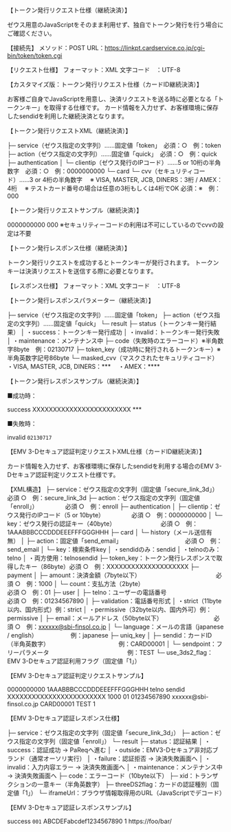 【トークン発行リクエスト仕様（継続決済）】

ゼウス用意のJavaScriptをそのまま利用せず、独自でトークン発行を行う場合にご確認ください。

【接続先】
メソッド：POST
URL：https://linkpt.cardservice.co.jp/cgi-bin/token/token.cgi

【リクエスト仕様】
フォーマット：XML
文字コード　：UTF-8

【カスタマイズ版：トークン発行リクエスト仕様（カードID継続決済）】

お客様ご自身でJavaScriptを用意し、決済リクエストを送る時に必要となる「トークンキー」を取得する仕様です。
カード情報を入力せず、お客様環境に保存したsendidを利用した継続決済となります。

【トークン発行リクエストXML（継続決済）】

<request>
├─ service（ゼウス指定の文字列）……固定値「token」　必須：○　例：token
├─ action（ゼウス指定の文字列）……固定値「quick」　必須：○　例：quick
├─ authentication
│   └─ clientip（ゼウス発行のIPコード）……5 or 10桁の半角数字　必須：○　例：0000000000
└─ card
    └─ cvv（セキュリティコード）……3 or 4桁の半角数字　
        ※ VISA, MASTER, JCB, DINERS：3桁 / AMEX：4桁　
        ※ テストカード番号の場合は任意の3桁もしくは4桁でOK
        必須：※　例：000

【トークン発行リクエストサンプル（継続決済）】

<?xml version="1.0" encoding="utf-8"?>
<request service="token" action="quick">
    <authentication>
        <clientip>0000000000</clientip>
    </authentication>
    <card>
        <cvv>000</cvv>
    </card>
</request>
※セキュリティーコードの利用は不可にしているのでcvvの設定は不要

【トークン発行レスポンス仕様（継続決済）】

トークン発行リクエストを成功するとトークンキーが発行されます。
トークンキーは決済リクエストを送信する際に必要となります。

【レスポンス仕様】
フォーマット：XML
文字コード　：UTF-8

【トークン発行レスポンスパラメーター（継続決済）】

<response>
├─ service（ゼウス指定の文字列）……固定値「token」
├─ action（ゼウス指定の文字列）……固定値「quick」
└─ result
    ├─ status（トークンキー発行結果）
    │    ・success：トークンキー発行成功
    │    ・invalid：トークンキー発行失敗
    │    ・maintenance：メンテナンス中
    ├─ code（失敗時のエラーコード）※半角数字8byte　例：02130717
    ├─ token_key（成功時に発行されるトークンキー）※半角英数字記号86byte
    └─ masked_cvv（マスクされたセキュリティコード）
         ・VISA, MASTER, JCB, DINERS：***　
         ・AMEX：****

【トークン発行レスポンスサンプル（継続決済）】

■成功時：
<?xml version="1.0" encoding="utf-8"?>
<response service="token" action="quick">
    <result>
        <status>success</status>
        <token_key>XXXXXXXXXXXXXXXXXXXXXXXX</token_key>
        <masked_cvv>***</masked_cvv>
    </result>
</response>

■失敗時：
<?xml version="1.0" encoding="utf-8"?>
<response service="token" action="quick">
    <result>
        <status>invalid</status>
        <code>02130717</code>
    </result>
</response>

【EMV 3-Dセキュア認証判定リクエストXML仕様（カードID継続決済）】

カード情報を入力せず、お客様環境に保存したsendidを利用する場合のEMV 3-Dセキュア認証判定リクエスト仕様です。

【XML構造】
<request>
├─ service：ゼウス指定の文字列（固定値「secure_link_3d」）　必須 ○　例：secure_link_3d
├─ action：ゼウス指定の文字列（固定値「enroll」）　　　　　必須 ○　例：enroll
├─ authentication
│   ├─ clientip：ゼウス発行のIPコード（5 or 10byte）　　　　　必須 ○　例：0000000000
│   └─ key：ゼウス発行の認証キー（40byte）　　　　　　　　必須 ○　例：1AAABBBCCCDDDEEEFFFGGGHHH
├─ card
│   └─ history（メール送信有無）
│       ├─ action：固定値「send_email」　　　　　　　　　　　必須 ○　例：send_email
│       └─ key：検索条件key
│            ・sendidのみ：<key>sendid</key>
│            ・telnoのみ：<key>telno</key>
│            ・両方使用：<key>telno</key><key>sendid</key>
├─ token_key：トークン発行レスポンスで取得したキー（86byte）必須 ○　例：XXXXXXXXXXXXXXXXXXXX
├─ payment
│   ├─ amount：決済金額（7byte以下）　　　　　　　　　　　　　必須 ○　例：1000
│   └─ count：支払方法（2byte）　　　　　　　　　　　　　　　必須 ○　例：01
├─ user
│   ├─ telno：ユーザーの電話番号　　　　　　　　　　　　　　必須 ○　例：01234567890
│   ├─ validation：電話番号形式
│        ・strict（11byte以内、国内形式）例：strict
│        ・permissive（32byte以内、国内外可）例：permissive
│   ├─ email：メールアドレス（50byte以下）　　　　　　　　　必須 ○　例：xxxxxx@sbi-finsol.co.jp
│   └─ language：メールの言語（japanese / english）　　　　　　例：japanese
├─ uniq_key
│   ├─ sendid：カードID（半角英数字）　　　　　　　　　　　　例：CARD00001
│   └─ sendpoint：フリーパラメータ　　　　　　　　　　　　　例：TEST
└─ use_3ds2_flag：EMV 3-Dセキュア認証利用フラグ（固定値「1」）

【EMV 3-Dセキュア認証判定リクエストサンプル】

<?xml version="1.0" encoding="utf-8"?>
<request service="secure_link_3d" action="enroll">
    <authentication>
        <clientip>0000000000</clientip>
        <key>1AAABBBCCCDDDEEEFFFGGGHHH</key>
    </authentication>
    <card>
        <history action="send_email">
            <key>telno</key>
            <key>sendid</key>
        </history>
    </card>
    <token_key>XXXXXXXXXXXXXXXXXXXXXXXX</token_key>
    <payment>
        <amount>1000</amount>
        <count>01</count>
    </payment>
    <user>
        <telno validation="strict">01234567890</telno>
        <email language="japanese">xxxxxx@sbi-finsol.co.jp</email>
    </user>
    <uniq_key>
        <sendid>CARD00001</sendid>
        <sendpoint>TEST</sendpoint>
    </uniq_key>
    <use_3ds2_flag>1</use_3ds2_flag>
</request>

【EMV 3-Dセキュア認証レスポンス仕様】

<response>
├─ service：ゼウス指定の文字列（固定値「secure_link_3d」）
├─ action：ゼウス指定の文字列（固定値「enroll」）
└─ result
    ├─ status：認証結果
    │    ・success：認証成功 → PaReqへ進む
    │    ・outside：EMV3-Dセキュア非対応ブランド（通常オーソリ実行）
    │    ・failure：認証拒否 → 決済失敗画面へ
    │    ・invalid：入力内容エラー → 決済失敗画面へ
    │    ・maintenance：メンテナンス中 → 決済失敗画面へ
    ├─ code：エラーコード（10byte以下）
    ├─ xid：トランザクションの一意キー（半角英数字）
    ├─ threeDS2flag：カードの認証種別（固定値「1」）
    └─ iframeUrl：ブラウザ情報取得用のURL（JavaScriptでデコード）

【EMV 3-Dセキュア認証レスポンスサンプル】

<?xml version="1.0" encoding="utf-8"?>
<response service="secure_link_3d" action="enroll">
    <result>
        <status>success</status>
        <code>001</code>
    </result>
    <xid>ABCDEFabcdef1234567890</xid>
    <threeDS2flag>1</threeDS2flag>
    <iframeUrl>https://foo/bar/</iframeUrl>
</response>

